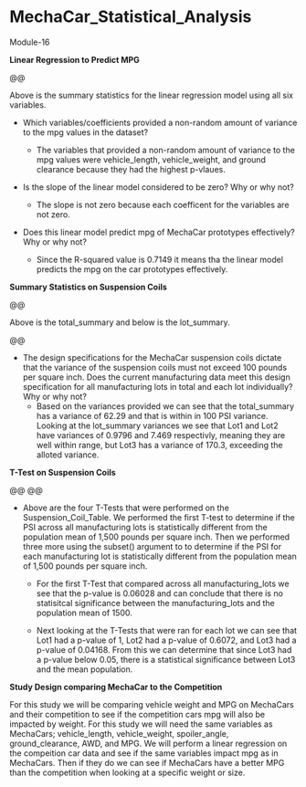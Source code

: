# MechaCar_Statistical_Analysis
Module-16

**Linear Regression to Predict MPG**

@@

Above is the summary statistics for the linear regression model using all six variables.

- Which variables/coefficients provided a non-random amount of variance to the mpg values in the dataset?
    - The variables that provided a non-random amount of variance to the mpg values were vehicle_length, vehicle_weight, and ground clearance because they had the highest p-vlaues. 

- Is the slope of the linear model considered to be zero? Why or why not?
    - The slope is not zero because each coefficent for the variables are not zero. 

- Does this linear model predict mpg of MechaCar prototypes effectively? Why or why not?
    - Since the R-squared value is 0.7149 it means tha the linear model predicts the mpg on the car prototypes effectively. 


**Summary Statistics on Suspension Coils**

@@ 

Above is the total_summary and below is the lot_summary.

@@

- The design specifications for the MechaCar suspension coils dictate that the variance of the suspension coils must not exceed 100 pounds per square inch. Does the current manufacturing data meet this design specification for all manufacturing lots in total and each lot individually? Why or why not?
    - Based on the variances provided we can see that the total_summary has a variance of 62.29 and that is within in 100 PSI variance. Looking at the lot_summary variances we see that Lot1 and Lot2 have variances of 0.9796 and 7.469 respectivly, meaning they are well within range, but Lot3 has a variance of 170.3, exceeding the alloted variance. 

**T-Test on Suspension Coils**

@@
@@

- Above are the four T-Tests that were performed on the Suspension_Coil_Table. We performed the first T-test to determine if the PSI across all manufacturing lots is statistically different from the population mean of 1,500 pounds per square inch. Then we performed three more using the subset() argument to to determine if the PSI for each manufacturing lot is statistically different from the population mean of 1,500 pounds per square inch.

    - For the first T-Test that compared across all manufacturing_lots we see that the p-value is 0.06028 and can conclude that there is no statisitcal significance between the manufacturing_lots and the population mean of 1500. 

    - Next looking at the T-Tests that were ran for each lot we can see that Lot1 had a p-value of 1, Lot2 had a p-value of 0.6072, and Lot3 had a p-value of 0.04168. From this we can determine that since Lot3 had a p-value below 0.05, there is a statistical significance between Lot3 and the mean population. 

**Study Design comparing MechaCar to the Competition**

For this study we will be comparing vehicle weight and MPG on MechaCars and their competition to see if the competition cars mpg will also be impacted by weight. For this study we will need the same variables as MechaCars; vehicle_length, vehicle_weight, spoiler_angle, ground_clearance, AWD, and MPG. We will perform a linear regression on the compeition car data and see if the same variables impact mpg as in MechaCars. Then if they do we can see if MechaCars have a better MPG than the competition when looking at a specific weight or size. 